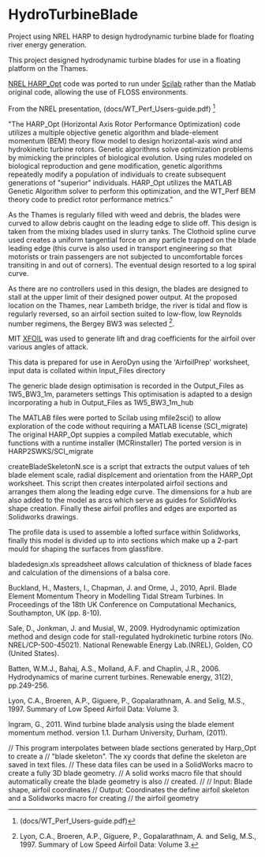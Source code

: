 # HydroTurbineBlade
Project using NREL HARP to design hydrodynamic turbine blade for floating river energy generation.

This project designed hydrodynamic turbine blades for use in a floating platform on the Thames.

[NREL HARP_Opt](https://github.com/NREL/HARP_Opt) code was ported to run under [Scilab](https://www.scilab.org/) rather than the Matlab original code, 
allowing the use of FLOSS environments.

From the NREL presentation, (docs/WT_Perf_Users-guide.pdf) [^1]
[^1]: (docs/WT_Perf_Users-guide.pdf)

"The HARP_Opt (Horizontal Axis Rotor Performance Optimization) code utilizes a multiple objective genetic algorithm and blade-element momentum
(BEM) theory flow model to design horizontal-axis wind and hydrokinetic turbine rotors.
Genetic algorithms solve optimization problems by mimicking the principles of biological evolution. Using rules modeled on
biological reproduction and gene modification, genetic algorithms repeatedly modify a population of individuals to create subsequent generations of
"superior" individuals. HARP_Opt utilizes the MATLAB Genetic Algorithm solver to perform this optimization, and the WT_Perf BEM theory code to
predict rotor performance metrics."

As the Thames is regularly filled with weed and debris, the blades were curved to allow debris caught on the leading edge to slide off. 
This design is taken from the mixing blades used in slurry tanks. The Clothoid spline curve used creates a uniform tangential force on any particle trapped on the blade leading edge (this curve is also used in transport engineering so that motorists or train passengers are not subjected to uncomfortable forces transiting in and out of corners). The eventual design resorted to a log spiral curve.

As there are no controllers used in this design, the blades are designed to stall at the upper limit of their designed power output. 
At the proposed location on the Thames, near Lambeth bridge, the river is tidal and flow is regularly reversed, so an airfoil section suited to low-flow, 
low Reynolds number regimens, the Bergey BW3 was selected [^2].

[^2]: Lyon, C.A., Broeren, A.P., Giguere, P., Gopalarathnam, A. and Selig, M.S., 1997. Summary of Low Speed Airfoil Data: Volume 3.

MIT [XFOIL](https://web.mit.edu/drela/Public/web/xfoil/) was used to generate lift and drag coefficients for the airfoil over various angles of attack.

This data is prepared for use in AeroDyn using the 'AirfoilPrep' worksheet, input data is collated within Input_Files directory

The generic blade design optimisation is recorded in the Output_Files as 1W5_BW3_1m, parameters settings 
This optimisation is adapted to a design incorporating a hub in Output_Files as 1W5_BW3_1m_hub

The MATLAB files were ported to Scilab using mfile2sci() to allow exploration of the code without requiring a MATLAB license (SCI_migrate)
The original HARP_Opt suppies a compiled Matlab executable, which functions with a runtime installer (MCRinstaller)
The ported version is in HARP2SWKS/SCI_migrate 

createBladeSkeletonN.sce is a script that extracts the output values of teh blade element scale, radial displcement and orientation from the HARP_Opt worksheet.
This script then creates interpolated airfoil sections and arranges them along the leading edge curve.
The dimensions for a hub are also added to the model as arcs which serve as guides for SolidWorks shape creation.
Finally these airfoil profiles and edges are exported as Solidworks drawings. 

The profile data is used to assemble a lofted surface within Solidworks, 
finally this model is divided up to into sections which make up a 2-part mould for shaping the surfaces from glassfibre.



bladedesign.xls spreadsheet allows calculation of thickness of blade faces and calculation of the dimensions of a balsa core.

Buckland, H., Masters, I., Chapman, J. and Orme, J., 2010, April. Blade Element Momentum Theory in Modelling Tidal Stream Turbines. In Proceedings of the 18th UK Conference on Computational Mechanics, Southampton, UK (pp. 8-10).

Sale, D., Jonkman, J. and Musial, W., 2009. Hydrodynamic optimization method and design code for stall-regulated hydrokinetic turbine rotors (No. NREL/CP-500-45021). National Renewable Energy Lab.(NREL), Golden, CO (United States).

Batten, W.M.J., Bahaj, A.S., Molland, A.F. and Chaplin, J.R., 2006. Hydrodynamics of marine current turbines. Renewable energy, 31(2), pp.249-256.

Lyon, C.A., Broeren, A.P., Giguere, P., Gopalarathnam, A. and Selig, M.S., 1997. Summary of Low Speed Airfoil Data: Volume 3.

Ingram, G., 2011. Wind turbine blade analysis using the blade element momentum method. version 1.1. Durham University, Durham, (2011).

// This program interpolates between blade sections generated by Harp_Opt to create a
// "blade skeleton". The xy coords that define the skeleton are saved in text files.
// These data files can be used in a SolidWorks macro to create a fully 3D blade geometry.
// A solid works macro file that should automatically create the blade geometry is also
// created.
//
// Input: Blade shape, airfoil coordinates
// Output: Coordinates the define airfoil skeleton and a Solidworks macro for creating
// the airfoil geometry
